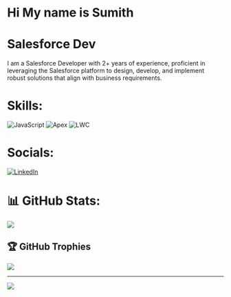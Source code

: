 # Hi My name is Sumith
# Salesforce Dev
I am a Salesforce Developer with 2+ years of experience, proficient in leveraging the Salesforce platform to design, develop, and                          implement<br>robust solutions that align with business requirements.<br>

# Skills:
![JavaScript](https://img.shields.io/badge/javascript-%23323330.svg?style=plastic&logo=javascript&logoColor=%23F7DF1E)
![Apex](https://img.shields.io/badge/Apex-%23323330.svg?style=plastic&logo=Apex&logoColor=%23F7DF1E)
![LWC](https://img.shields.io/badge/LWC-%23323330.svg?style=plastic&logo=LWC&logoColor=%23F7DF1E)



# Socials:
[![LinkedIn](https://img.shields.io/badge/LinkedIn-%230077B5.svg?logo=linkedin&logoColor=white)](https://linkedin.com/in/https://linkedin.com/in/sumith-es-013) 


# 📊 GitHub Stats:

![](https://github-readme-stats.vercel.app/api/top-langs/?username=sumith07&theme=dark&hide_border=false&include_all_commits=false&count_private=false&layout=compact)

## 🏆 GitHub Trophies
![](https://github-profile-trophy.vercel.app/?username=sumith07&theme=dark&no-frame=false&no-bg=true&margin-w=4)

---
[![](https://visitcount.itsvg.in/api?id=sumith07&icon=0&color=0)](https://visitcount.itsvg.in)

<!-- Proudly created with GPRM ( https://gprm.itsvg.in ) -->
